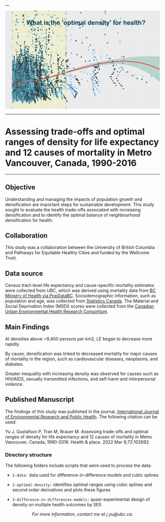 __

<img src='img/optimal_density_header.png' /></a>
___

# Assessing trade-offs and optimal ranges of density for life expectancy and 12 causes of mortality in Metro Vancouver, Canada, 1990-2016

___ 

## Objective

Understanding and managing the impacts of population growth and densification are important steps for sustainable development. This study sought to evaluate the health trade-offs associated with increasing densification and to identify the optimal balance of neighbourhood densification for health.

## Collaboration

This study was a collaboration between the University of British Columbia and Pathways for Equitable Healthy Cities and funded by the Wellcome Trust.

## Data source

Census tract-level life expectancy and cause-specific mortality estimates were collected from UBC, which was derived using mortality data from <a href='https://www.popdata.bc.ca/data/listings'>BC Ministry of Health via PopDataBC</a>. Sociodemographic information, such as population and age, was collected from <a href='https://www12.statcan.gc.ca/census-recensement/index-eng.cfm'>Statistics Canada</a>. The Material and Social Deprivation Index (MSDI) scores were collected from the <a href='https://www.canue.ca/'>Canadian Urban Environmental Health Research Consortium</a>.

## Main Findings

At densities above ~9,400 persons per km2, LE began to decrease more rapidly.

By cause, densification was linked to decreased mortality for major causes of mortality in the region, such as cardiovascular diseases, neoplasms, and diabetes. 

Greater inequality with increasing density was observed for causes such as HIV/AIDS, sexually transmitted infections, and self-harm and interpersonal violence.

## Published Manuscript

The findings of this study was published in the journal, <a href='https://doi.org/10.1016/j.healthplace.2021.102692'>International Journal of Environmental Research and Public Health</a>. The following citation can be used:

Yu J, Gustafson P, Tran M, Brauer M. Assessing trade-offs and optimal ranges of density for life expectancy and 12 causes of mortality in Metro Vancouver, Canada, 1990-2016. Health & place. 2022 Mar 9;72:102692.

### Directory structure

The following folders include scripts that were used to process the data:

* `1-data:` data used for difference-in-difference models and cubic splines

* `2-optimal-density:` identifies optimal ranges using cubic splines and second order derivatives and plots these figures

* `3-difference-in-differences-models:` quasi-experimental design of density on multiple health outcomes by SES

<center><em>For more information, contact me at j.yu@ubc.ca.</em></center>